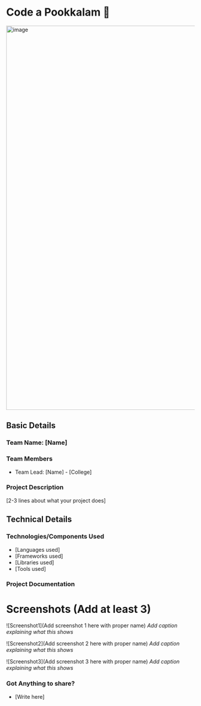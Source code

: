 
# Code a Pookkalam 🎯
<img width="2048" height="1024" alt="image" src="https://github.com/user-attachments/assets/b30d4cbf-46ff-4bb1-ab85-def11e5896ab" />


## Basic Details
### Team Name: [Name]


### Team Members
- Team Lead: [Name] - [College]

### Project Description
[2-3 lines about what your project does]


## Technical Details
### Technologies/Components Used
- [Languages used]
- [Frameworks used]
- [Libraries used]
- [Tools used]



### Project Documentation


# Screenshots (Add at least 3)
![Screenshot1](Add screenshot 1 here with proper name)
*Add caption explaining what this shows*

![Screenshot2](Add screenshot 2 here with proper name)
*Add caption explaining what this shows*

![Screenshot3](Add screenshot 3 here with proper name)
*Add caption explaining what this shows*


### Got Anything to share?
- [Write here]
